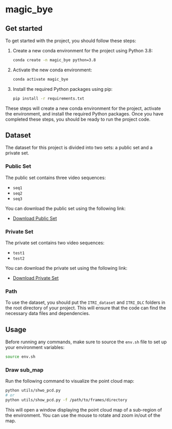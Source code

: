 # magic_bye

## Get started
To get started with the project, you should follow these steps:

1. Create a new conda environment for the project using Python 3.8:
    ```bash
    conda create -n magic_bye python=3.8
    ```
2. Activate the new conda environment:
    ```bash
    conda activate magic_bye
    ```
3. Install the required Python packages using pip:
    ```bash
    pip install -r requirements.txt
    ```

These steps will create a new conda environment for the project, activate the environment, and install the required Python packages. Once you have completed these steps, you should be ready to run the project code.
## Dataset

The dataset for this project is divided into two sets: a public set and a private set. 

### Public Set

The public set contains three video sequences:

- `seq1`
- `seq2`
- `seq3`

You can download the public set using the following link:

- [Download Public Set](https://140.112.48.121:25251/sharing/Lw8QTICUf)

### Private Set

The private set contains two video sequences:

- `test1`
- `test2`

You can download the private set using the following link:

- [Download Private Set](https://140.112.48.121:25251/sharing/PyViYwNsv)

### Path

To use the dataset, you should put the `ITRI_dataset` and `ITRI_DLC` folders in the root directory of your project. This will ensure that the code can find the necessary data files and dependencies.

## Usage

Before running any commands, make sure to source the `env.sh` file to set up your environment variables:

```bash
source env.sh
```

### Draw sub_map

Run the following command to visualize the point cloud map:

```bash
python utils/shwo_pcd.py
# or
python utils/show_pcd.py -f /path/to/frames/directory
```

This will open a window displaying the point cloud map of a sub-region of the environment. You can use the mouse to rotate and zoom in/out of the map.
